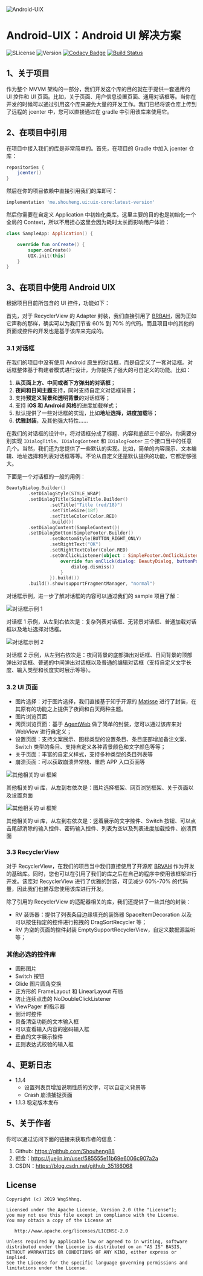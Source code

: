 ![Android-UIX](image/banner.jpg)

# Android-UIX：Android UI 解决方案

![SLicense](https://img.shields.io/hexpm/l/plug.svg)
![Version](https://img.shields.io/maven-metadata/v/https/dl.bintray.com/easymark/Android/me/shouheng/ui/uix-core/maven-metadata.xml.svg)
[![Codacy Badge](https://api.codacy.com/project/badge/Grade/f62b5a7fe6774ed1b04bf23bcaab9d69)](https://www.codacy.com/manual/Shouheng88/Android-uix?utm_source=github.com&amp;utm_medium=referral&amp;utm_content=Shouheng88/Android-uix&amp;utm_campaign=Badge_Grade)
[![Build Status](https://travis-ci.org/Shouheng88/Android-uix.svg?branch=master)](https://travis-ci.org/Shouheng88/Android-uix)

## 1、关于项目

作为整个 MVVM 架构的一部分，我们开发这个库的目的就在于提供一套通用的 UI 控件和 UI 页面。比如，关于页面、用户信息设置页面、通用对话框等。当你在开发的时候可以通过引用这个库来避免大量的开发工作。我们已经将该仓库上传到了远程的 jcenter 中，您可以直接通过在 gradle 中引用该库来使用它。

## 2、在项目中引用

在项目中接入我们的库是非常简单的。首先，在项目的 Gradle 中加入 jcenter 仓库：

```gradle
repositories {
    jcenter()
}
```

然后在你的项目依赖中直接引用我们的库即可：

```gradle
implementation 'me.shouheng.ui:uix-core:latest-version'
```

然后你需要在自定义 Application 中初始化类库。这里主要的目的也是初始化一个全局的 Context，所以不用担心这里会因为耗时太长而影响用户体验：

```kotlin
class SampleApp: Application() {

    override fun onCreate() {
        super.onCreate()
        UIX.init(this)
    }
}
```

## 3、在项目中使用 Android UIX

根据项目目前所包含的 UI 控件，功能如下：

首先，对于 RecyclerView 的 Adapter 封装，我们直接引用了 [BRBAH](https://github.com/CymChad/BaseRecyclerViewAdapterHelper)，因为正如它声称的那样，确实可以为我们节省 60% 到 70% 的代码。而且项目中的其他的页面或控件的开发也是基于该库来完成的。

### 3.1 对话框

在我们的项目中没有使用 Android 原生的对话框，而是自定义了一套对话框。对话框整体基于构建者模式进行设计，为你提供了强大的可自定义的功能。比如：

1. **从页面上方、中间或者下方弹出的对话框**；
2. **夜间和日间主题**支持，同时支持自定义对话框背景；
3. 支持**预定义背景和透明背景**的对话框等；
4. 支持 **iOS 和 Android 风格**的进度加载样式；
5. 默认提供了一些对话框的实现，比如**地址选择，进度加载**等；
6. **优雅封装**，及其他强大特性……

在我们的对话框的设计中，将对话框分成了标题、内容和底部三个部分。你需要分别实现 `IDialogTitle`、`IDialogContent` 和 `IDialogFooter` 三个接口当中的任意几个。当然，我们还为您提供了一些默认的实现。比如，简单的内容展示、文本编辑、地址选择和列表对话框等等。不论从自定义还是默认提供的功能，它都足够强大。

下面是一个对话框的一般的用例：

```kotlin
BeautyDialog.Builder()
        .setDialogStyle(STYLE_WRAP)
        .setDialogTitle(SimpleTitle.Builder()
                .setTitle("Title (red/18)")
                .setTitleSize(18f)
                .setTitleColor(Color.RED)
                .build())
        .setDialogContent(SampleContent())
        .setDialogBottom(SimpleFooter.Builder()
                .setBottomStyle(BUTTON_RIGHT_ONLY)
                .setRightText("OK")
                .setRightTextColor(Color.RED)
                .setOnClickListener(object : SimpleFooter.OnClickListener {
                    override fun onClick(dialog: BeautyDialog, buttonPos: Int, dialogTitle: IDialogTitle?, dialogContent: IDialogContent?) {
                        dialog.dismiss()
                    }
                }).build())
        .build().show(supportFragmentManager, "normal")
```

对话框示例，进一步了解对话框的内容可以通过我们的 sample 项目了解：

![对话框示例 1](image/uix_1.jpg)

对话框 1 示例，从左到右依次是：复杂列表对话框、无背景对话框、普通加载对话框以及地址选择对话框。

![对话框示例 2](image/uix_2.jpg)

对话框 2 示例，从左到右依次是：夜间背景的底部弹出对话框、日间背景的顶部弹出对话框、普通的中间弹出对话框以及普通的编辑对话框（支持自定义文字长度、输入类型和长度实时展示等等）。

### 3.2 UI 页面

- 图片选择：对于图片选择，我们直接基于知乎开源的 [Matisse](https://github.com/Shouheng88/Matisse) 进行了封装，在其原有的功能之上提供了夜间和白天两种主题。
- 图片浏览页面
- 网页浏览页面：基于 [AgentWeb](https://github.com/Justson/AgentWeb) 做了简单的封装，您可以通过该库来对 WebView 进行自定义；
- 设置页面：支持文案展示、图标类型的设置条目、条目底部增加备注文案、Switch 类型的条目、支持自定义各种背景颜色和文字颜色等等；
- 关于页面：丰富的自定义样式，支持多种类型的条目列表等
- 崩溃页面：可以获取崩溃异常栈、重启 APP 入口页面等

![其他相关的 ui 框架](image/uix_3.jpg)

其他相关的 ui 库，从左到右依次是：图片选择框架、网页浏览框架、关于页面以及设置页面

![其他相关的 ui 框架](image/uix_4.jpg)

其他相关的 ui 库，从左到右依次是：竖着展示的文字控件、Switch 按钮、可以点击尾部消除的输入控件、密码输入控件、列表为空以及列表进度加载控件、崩溃页面

### 3.3 RecyclerView

对于 RecyclerView，在我们的项目当中我们直接使用了开源库 [BRVAH](https://github.com/CymChad/BaseRecyclerViewAdapterHelper) 作为开发的基础库。同时，您也可以在引用了我们的库之后在自己的程序中使用该框架进行开发。该库对 RecyclerView 进行了优雅的封装，可见减少 60%-70% 的代码量，因此我们也推荐您使用该库进行开发。

除了引用的 RecyclerView 的适配器相关的库，我们还提供了一些其他的封装：

- RV 装饰器：提供了列表条目边缘填充的装饰器 SpaceItemDecoration 以及可以按住指定的控件进行拖拽的 DragSortRecycler 等；
- RV 为空的页面的控件封装 EmptySupportRecyclerView，自定义数据源监听等；

### 其他必选的控件库

- 圆形图片
- Switch 按钮
- Glide 图片圆角变换
- 正方形的 FrameLayout 和 LinearLayout 布局
- 防止连续点击的 NoDoubleClickListener
- ViewPager 的指示器
- 倒计时控件
- 具备清空功能的文本输入框
- 可以查看输入内容的密码输入框
- 垂直的文字展示控件
- 正则表达式校验的输入框

## 4、更新日志

- 1.1.4
    - 设置列表页增加说明性质的文字，可以自定义背景等
    - Crash 崩溃捕捉页面
- 1.1.3 稳定版本发布

## 5、关于作者

你可以通过访问下面的链接来获取作者的信息：

1. Github: https://github.com/Shouheng88
2. 掘金：https://juejin.im/user/585555e11b69e6006c907a2a
3. CSDN：https://blog.csdn.net/github_35186068

## License

```
Copyright (c) 2019 WngShhng.

Licensed under the Apache License, Version 2.0 (the "License");
you may not use this file except in compliance with the License.
You may obtain a copy of the License at

   http://www.apache.org/licenses/LICENSE-2.0

Unless required by applicable law or agreed to in writing, software
distributed under the License is distributed on an "AS IS" BASIS,
WITHOUT WARRANTIES OR CONDITIONS OF ANY KIND, either express or implied.
See the License for the specific language governing permissions and
limitations under the License.
```

